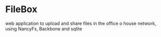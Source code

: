 FileBox
=======

web application to upload and share files in the office o house network, using NancyFx, Backbone and sqlite
